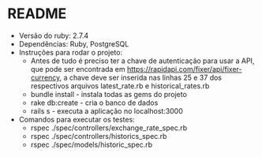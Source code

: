 # README
* Versão do ruby: 2.7.4
* Dependências: Ruby, PostgreSQL
* Instruções para rodar o projeto: 
  - Antes de tudo é preciso ter a chave de autenticação para usar a API, que pode ser encontrada em https://rapidapi.com/fixer/api/fixer-currency, a         chave deve ser inserida nas linhas 25 e 37 dos respectivos arquivos latest_rate.rb e historical_rates.rb
  - bundle install - instala todas as gems do projeto
  - rake db:create -  cria o banco de dados
  - rails s - executa a aplicação no localhost:3000
* Comandos para executar os testes:
  - rspec ./spec/controllers/exchange_rate_spec.rb
  - rspec ./spec/controllers/historics_spec.rb
  - rspec ./spec/models/historic_spec.rb
